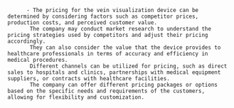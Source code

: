           - The pricing for the vein visualization device can be determined by considering factors such as competitor prices, production costs, and perceived customer value.
           The company may conduct market research to understand the pricing strategies used by competitors and adjust their pricing accordingly.
           They can also consider the value that the device provides to healthcare professionals in terms of accuracy and efficiency in medical procedures.
           Different channels can be utilized for pricing, such as direct sales to hospitals and clinics, partnerships with medical equipment suppliers, or contracts with healthcare facilities.
           The company can offer different pricing packages or options based on the specific needs and requirements of the customers, allowing for flexibility and customization.



